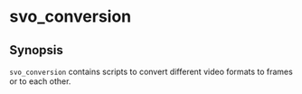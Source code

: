 # svo_conversion

## Synopsis

`svo_conversion` contains scripts to convert different video formats to frames or to each other.